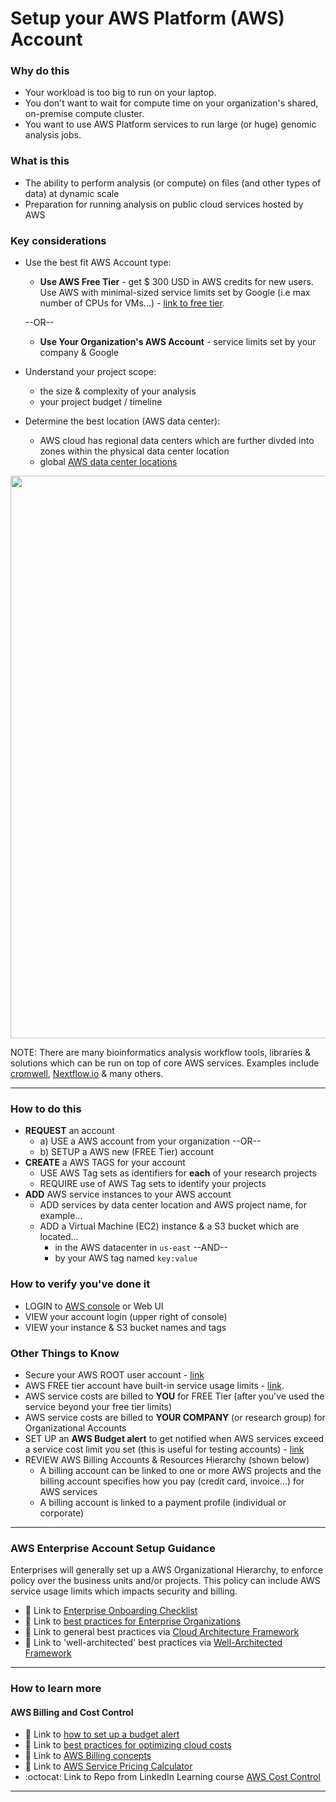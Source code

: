 # Setup your AWS Platform (AWS) Account

### Why do this
 - Your workload is too big to run on your laptop.
 - You don't want to wait for compute time on your organization's shared, on-premise compute cluster.
 - You want to use AWS Platform services to run large (or huge) genomic analysis jobs.

### What is this
 - The ability to perform analysis (or compute) on files (and other types of data) at dynamic scale 
 - Preparation for running analysis on public cloud services hosted by AWS

### Key considerations
 - Use the best fit AWS Account type:  
    - **Use AWS Free Tier** - get $ 300 USD in AWS credits for new users. Use AWS with minimal-sized service limits set by Google (i.e max number of CPUs for VMs...) - [link to free tier](https://aws.amazon.com/free/). 

    --OR--  

    - **Use Your Organization's AWS Account** - service limits set by your company & Google
 - Understand your project scope:
    - the size & complexity of your analysis  
    - your project budget / timeline  
 - Determine the best location (AWS data center):
    - AWS cloud has regional data centers which are further divded into zones within the physical data center location
    - global [AWS data center locations](https://Amazon.com/about-aws/global-infrastructure/regions-and-availability/)
<img src="https://github.com/lynnlangit/aws-for-bioinformatics/blob/fe8e733a7202f07f942e9bd44396a3a88ac59645/1_Setup_AWS_account-KELLY/images/aws-locations.png" width=900>


 NOTE: There are many bioinformatics analysis workflow tools, libraries & solutions which can be run on top of core AWS services.  Examples include [cromwell](https://cromwell.readthedocs.io/en/stable/), [Nextflow.io](https://www.nextflow.io/) & many others. 

---

### How to do this
 - **REQUEST** an account
   - a) USE a AWS account from your organization --OR--
   - b) SETUP a AWS new (FREE Tier) account
 - **CREATE** a AWS TAGS for your account 
   - USE AWS Tag sets as identifiers for **each** of your research projects
   - REQUIRE use of AWS Tag sets to identify your projects
 - **ADD** AWS service instances to your AWS account 
    - ADD services by data center location and AWS project name, for example...
    - ADD a Virtual Machine (EC2) instance & a S3 bucket which are located...
      - in the AWS datacenter in `us-east` --AND--
      - by your AWS tag named `key:value`

### How to verify you've done it
 - LOGIN to [AWS console](http://aws.cloud.com) or Web UI
 - VIEW your account login (upper right of console)
 - VIEW your instance & S3 bucket names and tags
 
### Other Things to Know
 - Secure your AWS ROOT user account - [link](https://docs.aws.amazon.com/accounts/latest/reference/best-practices-root-user.html)
 - AWS FREE tier account have built-in service usage limits - [link](https://aws.amazon.com/free/).
 - AWS service costs are billed to **YOU** for FREE Tier (after you've used the service beyond your free tier limits)
 - AWS service costs are billed to **YOUR COMPANY**  (or research group) for Organizational Accounts
 - SET UP an **AWS Budget alert** to get notified when AWS services exceed a service cost limit you set (this is useful for testing accounts) - [link](https://aws.amazon.com/billing/pricing/pricing-terms/)
 - REVIEW AWS Billing Accounts & Resources Hierarchy (shown below)
    - A billing account can be linked to one or more AWS projects and the billing account specifies how you pay (credit card, invoice...) for AWS services
   - A billing account is linked to a payment profile (individual or corporate)

---
### AWS Enterprise Account Setup Guidance

Enterprises will generally set up a AWS Organizational Hierarchy, to enforce policy over the business units and/or projects.  This policy can include AWS service usage limits which impacts security and billing.

 - 📘 Link to [Enterprise Onboarding Checklist](https://aws.amazon.com/enterprise/onboarding/checklist/)
 - 📘 Link to [best practices for Enterprise Organizations](https://aws.amazon.com/enterprise/onboarding/best-practices/)
 - 📘 Link to general best practices via [Cloud Architecture Framework](http://aws.amazon.com/cloud-architecture-framework/)
 - 📘 Link to 'well-architected' best practices via [Well-Architected Framework](https://aws.amazon.com/well-architected/)

---

### How to learn more

#### AWS Billing and Cost Control


- 📘 Link to [how to set up a budget alert](https://aws.amazon.com/billing/pricing/pricing-terms/)
- 📘 Link to [best practices for optimizing cloud costs](https://aws.amazon.com/billing/pricing/pricing-terms/)
- 📘 Link to [AWS Billing concepts](https://aws.amazon.com/billing/pricing/pricing-terms/)
- 📘 Link to [AWS Service Pricing Calculator](https://aws.amazon.com/billing/pricing/pricing-terms/)
- :octocat: Link to Repo from LinkedIn Learning course [AWS Cost Control](https://github.com/lynnlangit/aws-cost-control)


---

